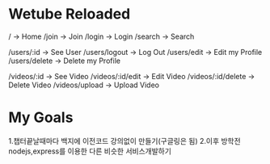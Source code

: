 # Wetube Reloaded

/ -> Home
/join -> Join
/login -> Login
/search -> Search

/users/:id -> See User
/users/logout -> Log Out
/users/edit -> Edit my Profile
/users/delete -> Delete my Profile

/videos/:id -> See Video
/videos/:id/edit -> Edit Video
/videos/:id/delete -> Delete Video
/videos/upload -> Upload Video

# My Goals

1.챕터끝날때마다 백지에 이전코드 강의없이 만들기(구글링은 됨) 2.이후 방학전 nodejs,express를 이용한 다른 비슷한 서비스개발하기
